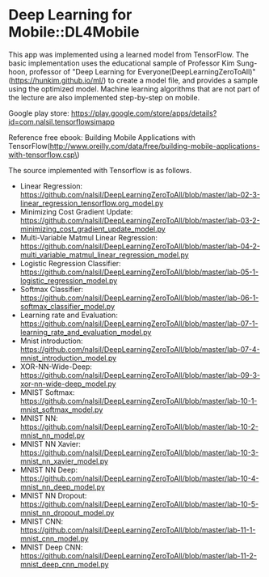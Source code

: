 # Deep Learning for Mobile::DL4Mobile

This app was implemented using a learned model from TensorFlow. 
The basic implementation uses the educational sample of Professor Kim Sung-hoon, professor of 
"Deep Learning for Everyone(DeepLearningZeroToAll)" (https://hunkim.github.io/ml/) to create a model file, 
and provides a sample using the optimized model. 
Machine learning algorithms that are not part of the lecture are also implemented step-by-step on mobile.

Google play store: https://play.google.com/store/apps/details?id=com.nalsil.tensorflowsimapp

Reference free ebook: Building Mobile Applications with TensorFlow(http://www.oreilly.com/data/free/building-mobile-applications-with-tensorflow.csp\)


The source implemented with Tensorflow is as follows.

* Linear Regression: https://github.com/nalsil/DeepLearningZeroToAll/blob/master/lab-02-3-linear_regression_tensorflow.org_model.py
* Minimizing Cost Gradient Update: https://github.com/nalsil/DeepLearningZeroToAll/blob/master/lab-03-2-minimizing_cost_gradient_update_model.py
* Multi-Variable Matmul Linear Regression: https://github.com/nalsil/DeepLearningZeroToAll/blob/master/lab-04-2-multi_variable_matmul_linear_regression_model.py
* Logistic Regression Classifier: https://github.com/nalsil/DeepLearningZeroToAll/blob/master/lab-05-1-logistic_regression_model.py
* Softmax Classifier: https://github.com/nalsil/DeepLearningZeroToAll/blob/master/lab-06-1-softmax_classifier_model.py
* Learning rate and Evaluation: https://github.com/nalsil/DeepLearningZeroToAll/blob/master/lab-07-1-learning_rate_and_evaluation_model.py
* Mnist introduction: https://github.com/nalsil/DeepLearningZeroToAll/blob/master/lab-07-4-mnist_introduction_model.py
* XOR-NN-Wide-Deep: https://github.com/nalsil/DeepLearningZeroToAll/blob/master/lab-09-3-xor-nn-wide-deep_model.py
* MNIST Softmax: https://github.com/nalsil/DeepLearningZeroToAll/blob/master/lab-10-1-mnist_softmax_model.py
* MNIST NN: https://github.com/nalsil/DeepLearningZeroToAll/blob/master/lab-10-2-mnist_nn_model.py
* MNIST NN Xavier: https://github.com/nalsil/DeepLearningZeroToAll/blob/master/lab-10-3-mnist_nn_xavier_model.py
* MNIST NN Deep: https://github.com/nalsil/DeepLearningZeroToAll/blob/master/lab-10-4-mnist_nn_deep_model.py
* MNIST NN Dropout: https://github.com/nalsil/DeepLearningZeroToAll/blob/master/lab-10-5-mnist_nn_dropout_model.py
* MNIST CNN: https://github.com/nalsil/DeepLearningZeroToAll/blob/master/lab-11-1-mnist_cnn_model.py
* MNIST Deep CNN: https://github.com/nalsil/DeepLearningZeroToAll/blob/master/lab-11-2-mnist_deep_cnn_model.py
